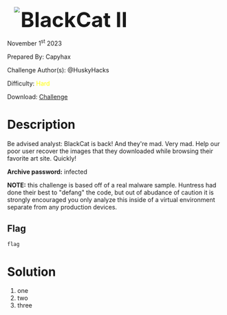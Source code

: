 <img src="https://i.imgur.com/SPDalOx.png" style="margin-left: 20px; zoom: 80%;" align=left />        <font size="10">**BlackCat II**</font>

November 1<sup>st</sup> 2023

Prepared By: Capyhax

Challenge Author(s): @HuskyHacks

Difficulty: <font color=yellow>Hard</font>

Download: [Challenge](https://github.com/Maclteration/Huntress-CTF-2023/raw/main/huntress-ctf-2023/malware/%5BHard%5D%20BlackCat%20II/blackcatII.7z)

# Description

Be advised analyst: BlackCat is back! And they're mad. Very mad. Help our poor user recover the images that they downloaded while browsing their favorite art site. Quickly! 

**Archive password:** infected

**NOTE:** this challenge is based off of a real malware sample. Huntress had done their best to "defang" the code, but out of abudance of caution it is strongly encouraged you only analyze this inside of a virtual environment separate from any production devices.

## Flag

`flag`

# Solution

1. one
2. two
3. three

